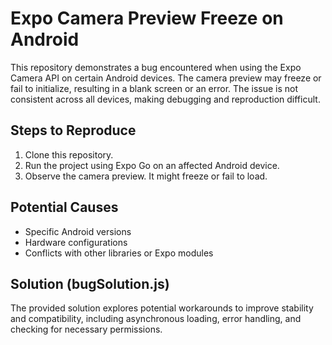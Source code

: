 # Expo Camera Preview Freeze on Android

This repository demonstrates a bug encountered when using the Expo Camera API on certain Android devices. The camera preview may freeze or fail to initialize, resulting in a blank screen or an error. The issue is not consistent across all devices, making debugging and reproduction difficult.

## Steps to Reproduce

1. Clone this repository.
2. Run the project using Expo Go on an affected Android device.
3. Observe the camera preview. It might freeze or fail to load. 

## Potential Causes

* Specific Android versions
* Hardware configurations
* Conflicts with other libraries or Expo modules

## Solution (bugSolution.js)

The provided solution explores potential workarounds to improve stability and compatibility, including asynchronous loading, error handling, and checking for necessary permissions.